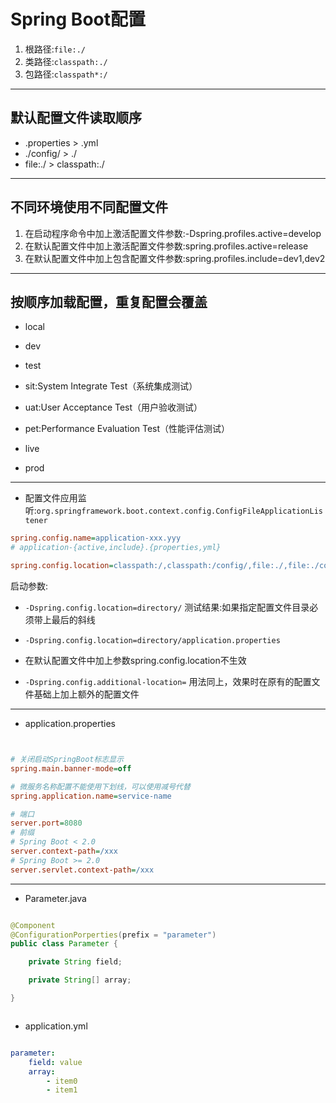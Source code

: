 # Spring Boot配置


1. 根路径:`file:./`
2. 类路径:`classpath:./`
3. 包路径:`classpath*:/`

---
## 默认配置文件读取顺序
- .properties > .yml
- ./config/ >  ./
- file:./ > classpath:./

---


## 不同环境使用不同配置文件

1. 在启动程序命令中加上激活配置文件参数:-Dspring.profiles.active=develop
2. 在默认配置文件中加上激活配置文件参数:spring.profiles.active=release
3. 在默认配置文件中加上包含配置文件参数:spring.profiles.include=dev1,dev2


---

## 按顺序加载配置，重复配置会覆盖
- local
- dev
- test

- sit:System Integrate Test（系统集成测试）
- uat:User Acceptance Test（用户验收测试）
- pet:Performance Evaluation Test（性能评估测试）

- live
- prod

---
- 配置文件应用监听:`org.springframework.boot.context.config.ConfigFileApplicationListener`
```ini
spring.config.name=application-xxx.yyy
# application-{active,include}.{properties,yml}

spring.config.location=classpath:/,classpath:/config/,file:./,file:./config/

```

启动参数:
- `-Dspring.config.location=directory/`
测试结果:如果指定配置文件目录必须带上最后的斜线
- `-Dspring.config.location=directory/application.properties`

- 在默认配置文件中加上参数spring.config.location不生效


- `-Dspring.config.additional-location=`
用法同上，效果时在原有的配置文件基础上加上额外的配置文件



---
- application.properties

```ini


# 关闭启动SpringBoot标志显示
spring.main.banner-mode=off

# 微服务名称配置不能使用下划线，可以使用减号代替
spring.application.name=service-name

# 端口
server.port=8080
# 前缀
# Spring Boot < 2.0
server.context-path=/xxx
# Spring Boot >= 2.0
server.servlet.context-path=/xxx

```
---

- Parameter.java
```java

@Component
@ConfigurationPorperties(prefix = "parameter")
public class Parameter {

    private String field;

    private String[] array;

}



```

- application.yml

```yaml

parameter:
    field: value
    array:
        - item0
        - item1

```
